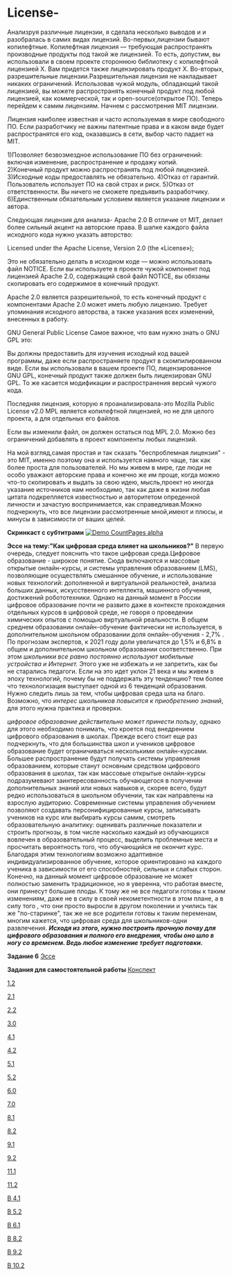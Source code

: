 # License-
Анализруя различные лицензии, я сделала несколько выводов и и разобралась в самих видах лицензий.
Во-первых,лицензии бывают копилефтные. Копилефтная лицензия — требующая распространять производные продукты под такой же лицензией. То есть, допустим, вы использовали в своем проекте стороннюю библиотеку с копилефтной лицензией X. Вам придется также лицензировать продукт Х.
Во-вторых, разрешительные лицензии.Разрешительная лицензия не накладывает никаких ограничений. Использовав чужой модуль, обладающий такой лицензией, вы можете распространять конечный продукт под любой лицензией, как коммерческой, так и open-source(открытое ПО).
 Теперь перейдем к самим лицензиям.
 Начнем с рассмотрения MIT лицензии. 
 
 Лицензия наиболее известная и часто используемая  в мире свободного ПО. Если разработчику не важны патентные права и в каком виде будет распространятся его код, оказавшись в сети, выбор часто падает на MIT.

1)Позволяет безвозмездное использование ПО без ограничений: включая изменение, распространение и продажу копий.  
2)Конечный продукт можно распространять под любой лицензией.
3)Исходные коды предоставлять не обязательно.
4)Отказ от гарантий. Пользователь использует ПО на свой страх и риск.
5)Отказ от ответственности. Вы ничего не сможете предъявить разработчику.
6)Единственным обязательным условием является указание лицензии и автора.


 Следующая лицензия для анализа- Apache 2.0
В отличие от MIT, делает более сильный акцент на авторские права. В шапке каждого файла исходного кода нужно указать авторство:


Licensed under the Apache License, Version 2.0 (the «License»);

Это не обязательно делать в исходном коде — можно использовать файл NOTICE. Если вы используете в проекте чужой компонент под лицензией Apache 2.0, содержащий свой файл NOTICE, вы обязаны скопировать его содержимое в конечный продукт. 

Apache 2.0 является разрешительной, то есть конечный продукт с компонентами Apache 2.0 может иметь любую лицензию. Требует упоминания исходного авторства, а также указания всех изменений, внесенных в работу.

GNU General Public License
Самое важное, что вам нужно знать о GNU GPL это: 

Вы должны предоставить для изучения исходный код вашей программы, даже если распространяете продукт в скомпилированном виде.
Если вы использовали в вашем проекте ПО, лицензированное GNU GPL, конечный продукт также должен быть лицензирован GNU GPL. То же касается модификации и распространения версий чужого кода.

Последняя лицензия, которую я проанализировала-это Mozilla Public License v2.0 
MPL является копилефтной лицензией, но не для целого проекта, а для отдельных его файлов. 

Если вы изменили файл, он должен остаться под MPL 2.0.
Можно без ограничений добавлять в проект компоненты любых лицензий.


На мой взгляд,самая простая и так сказать "беспроблемная лицензия" - это MIT, именно поэтому она и используется намного чаще, так как более проста для пользователей. Но мы живем в мире, где люди не особо уважают авторские права и конечно же им проще, когда можно что-то скопировать и выдать за свою идею, мысль,проект но иногда указание источников нам необходимо, так как даже в жизни любая цитата подкрепляется известностью и авторитетом опреденной личности и зачастую воспринимается, как справедливая.Можно подчеркнуть, что все лицензии рассмотренные мной,имеют и плюсы, и минусы в зависимости от ваших целей.



**Скринкаст с субтитрами**
[![Demo CountPages alpha](https://share.gifyoutube.com/KzB6Gb.gif)](https://www.youtube.com/watch?v=C9WAjA2waJc&feature=youtu.be)



**Эссе на тему:"Как цифровая среда влияет на школьников?"**
   В первую очередь, следует пояснить что такое цифровая среда.Цифровое образование - широкое понятие.
   Сюда включаются и массовые открытые онлайн-курсы, и системы управления образованием (LMS), позволяющие осуществлять смешанное обучение, 
   и использование новых технологий: дополненной и виртуальной реальностей, анализа больших данных, искусственного интеллекта,
   машинного обучения, достижений робототехники. Однако на данный момент в России цифровое образование почти не развито даже в контексте
   прохождения отдельных курсов в цифровой среде, не говоря о проведении химических опытов с помощью виртуальной реальности. 
   В общем среднем образовании онлайн-обучение фактически не используется, в дополнительном школьном образовании доля онлайн-обучения - 2,7%
   . По прогнозам экспертов, к 2021 году доли увеличатся до 1,5% и 6,8% в общем и дополнительном школьном образовании соответственно.
   При этом *школьники все равно постоянно используют мобильные устройства и Интернет.*
   Этого уже не избежать и не запретить, как бы не старались педагоги. Если на это идет уклон 21 века и мы живем в эпоху технологий, почему бы не поддержать эту тенденцию?
   тем более что технологизация выступает одной из 6 тенденций образования. Нужно следить лишь за тем, чтобы цифровая среда шла на благо. 
   Возможно, что *интерес школьников повысится к приобретению знаний*, для этого нужна практика и проверки.
   
   *цифровое образование действительно может принести пользу*, однако для этого необходимо понимать, что кроется под внедрением цифрового образования в школах.
Прежде всего стоит еще раз подчеркнуть, что для большинства школ и учеников цифровое образование будет ограничиваться несколькими онлайн-курсами. Большее распространение будут получать системы управления образованием, которые станут основным средством цифрового образования в школах, так как массовые открытые онлайн-курсы подразумевают заинтересованность обучающегося в получении дополнительных знаний или новых навыков и, скорее всего, будут редко использоваться в школьном обучении, так как направлены на взрослую аудиторию. Современные системы управления обучением позволяют создавать персонифицированные курсы, записывать учеников на курс или выбирать курсы самим, смотреть образовательную аналитику: оценивать различные показатели и строить прогнозы, в том числе насколько каждый из обучающихся вовлечен в образовательный процесс, выделить проблемные места и просчитать вероятность того, что обучающийся не окончит курс. Благодаря этим технологиям возможно адаптивное индивидуализированное обучение,
которое ориентировано на каждого ученика в зависимости от его способностей, сильных и слабых сторон.
Конечно, на данный момент цифровое образование не может полностью заменить традиционное, но я уверенна, что работая вместе, они принесут большие плоды. К тому же не все педагоги готовы к таким изменениям, даже не в силу в своей некометентности в этом плане, а в силу того
, что они просто выросли в другом поколении и учились так же "по-старинке", так же не все родители готовы к таким переменам, многим кажется, что цифровая среда для школьников-одни развлечения. 
***Исходя из этого, нужно построить прочную почву для цифрового образования и полного его внедрения, чтобы оно шло в ногу со временем. Ведь любое изменение требует подготовки.***
  

  
 **Задание 6**
[Эссе](https://github.com/vladaluzik/License-/blob/master/6)
 
 
 **Задания для самостоятельной работы**
[Конспект](https://github.com/vladaluzik/License-/commit/e2d36decb3760b05debb85452fa30c156f6cd5ce)

[1.2](https://github.com/vladaluzik/License-/blob/master/1.2)
 
[2.1](https://github.com/vladaluzik/License-/blob/master/2.1)
  
[2.2](https://github.com/vladaluzik/License-/blob/master/2.2)

[3.0](https://github.com/vladaluzik/License-/blob/master/3.0)

[4.1](https://github.com/vladaluzik/License-/blob/master/4.1)

[4.2](https://github.com/vladaluzik/License-/blob/master/4.2)

[5.1](https://github.com/vladaluzik/License-/blob/master/5.1)

[5.2](https://github.com/vladaluzik/License-/blob/master/5.2)

[6.0](https://github.com/vladaluzik/License-/blob/master/6)

[7.0](https://github.com/vladaluzik/License-/blob/master/7.0)

[8.1](https://github.com/vladaluzik/License-/blob/master/8.1)

[8.2](https://github.com/vladaluzik/License-/blob/master/8.2)

[9.1](https://github.com/vladaluzik/License-/blob/master/9.1)

[9.2](https://github.com/vladaluzik/License-/blob/master/9.2)

[11.1](https://github.com/vladaluzik/License-/blob/master/11.1)

[11.2](https://github.com/vladaluzik/License-/blob/master/11.2)

[B 4.1](https://github.com/vladaluzik/License-/blob/master/B%204.1)

[B 5.2](https://github.com/vladaluzik/License-/blob/master/B%205.2)

[B 6.1](https://github.com/vladaluzik/License-/blob/master/B%206.1)

[B 8.2](https://github.com/vladaluzik/License-/blob/master/B%208.2)

[B 9.2](https://github.com/vladaluzik/License-/blob/master/B%209.2)

[B 10.2](https://github.com/vladaluzik/License-/blob/master/B%2010.2)

